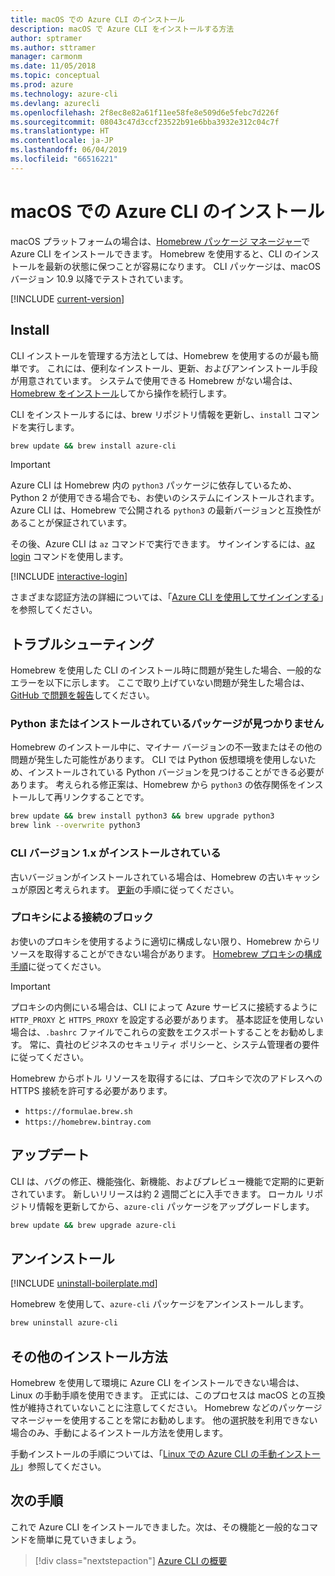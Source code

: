 ```yaml
---
title: macOS での Azure CLI のインストール
description: macOS で Azure CLI をインストールする方法
author: sptramer
ms.author: sttramer
manager: carmonm
ms.date: 11/05/2018
ms.topic: conceptual
ms.prod: azure
ms.technology: azure-cli
ms.devlang: azurecli
ms.openlocfilehash: 2f8ec8e82a61f11ee58fe8e509d6e5febc7d226f
ms.sourcegitcommit: 08043c47d3ccf23522b91e6bba3932e312c04c7f
ms.translationtype: HT
ms.contentlocale: ja-JP
ms.lasthandoff: 06/04/2019
ms.locfileid: "66516221"
---
```

# <a name="install-azure-cli-on-macos"></a>macOS での Azure CLI のインストール

macOS プラットフォームの場合は、[Homebrew パッケージ マネージャー](https://brew.sh)で Azure CLI をインストールできます。 Homebrew を使用すると、CLI のインストールを最新の状態に保つことが容易になります。 CLI パッケージは、macOS バージョン 10.9 以降でテストされています。

[!INCLUDE [current-version](includes/current-version.md)]

## <a name="install"></a>Install

CLI インストールを管理する方法としては、Homebrew を使用するのが最も簡単です。 これには、便利なインストール、更新、およびアンインストール手段が用意されています。
システムで使用できる Homebrew がない場合は、[Homebrew をインストール](https://docs.brew.sh/Installation.html)してから操作を続行します。

CLI をインストールするには、brew リポジトリ情報を更新し、`install` コマンドを実行します。

```bash
brew update && brew install azure-cli
```

> [!IMPORTANT]
>
> Azure CLI は Homebrew 内の `python3` パッケージに依存しているため、Python 2 が使用できる場合でも、お使いのシステムにインストールされます。 Azure CLI は、Homebrew で公開される `python3` の最新バージョンと互換性があることが保証されています。

その後、Azure CLI は `az` コマンドで実行できます。 サインインするには、[az login](/cli/azure/reference-index#az-login) コマンドを使用します。

[!INCLUDE [interactive-login](includes/interactive-login.md)]

さまざまな認証方法の詳細については、「[Azure CLI を使用してサインインする](authenticate-azure-cli.md)」を参照してください。

## <a name="troubleshooting"></a>トラブルシューティング

Homebrew を使用した CLI のインストール時に問題が発生した場合、一般的なエラーを以下に示します。 ここで取り上げていない問題が発生した場合は、[GitHub で問題を報告](https://github.com/Azure/azure-cli/issues)してください。

### <a name="unable-to-find-python-or-installed-packages"></a>Python またはインストールされているパッケージが見つかりません

Homebrew のインストール中に、マイナー バージョンの不一致またはその他の問題が発生した可能性があります。 CLI では Python 仮想環境を使用しないため、インストールされている Python バージョンを見つけることができる必要があります。 考えられる修正案は、Homebrew から `python3` の依存関係をインストールして再リンクすることです。

```bash
brew update && brew install python3 && brew upgrade python3
brew link --overwrite python3
```

### <a name="cli-version-1x-is-installed"></a>CLI バージョン 1.x がインストールされている

古いバージョンがインストールされている場合は、Homebrew の古いキャッシュが原因と考えられます。 [更新](#Update)の手順に従ってください。

### <a name="proxy-blocks-connection"></a>プロキシによる接続のブロック

お使いのプロキシを使用するように適切に構成しない限り、Homebrew からリソースを取得することができない場合があります。 [Homebrew プロキシの構成手順](https://docs.brew.sh/Manpage#using-homebrew-behind-a-proxy)に従ってください。

> [!IMPORTANT]
> プロキシの内側にいる場合は、CLI によって Azure サービスに接続するように `HTTP_PROXY` と `HTTPS_PROXY` を設定する必要があります。
> 基本認証を使用しない場合は、`.bashrc` ファイルでこれらの変数をエクスポートすることをお勧めします。
> 常に、貴社のビジネスのセキュリティ ポリシーと、システム管理者の要件に従ってください。

Homebrew からボトル リソースを取得するには、プロキシで次のアドレスへの HTTPS 接続を許可する必要があります。

* `https://formulae.brew.sh`
* `https://homebrew.bintray.com`

## <a name="update"></a>アップデート

CLI は、バグの修正、機能強化、新機能、およびプレビュー機能で定期的に更新されています。 新しいリリースは約 2 週間ごとに入手できます。 ローカル リポジトリ情報を更新してから、`azure-cli` パッケージをアップグレードします。

```bash
brew update && brew upgrade azure-cli
```

## <a name="uninstall"></a>アンインストール

[!INCLUDE [uninstall-boilerplate.md](includes/uninstall-boilerplate.md)]

Homebrew を使用して、`azure-cli` パッケージをアンインストールします。

```bash
brew uninstall azure-cli
```

## <a name="other-installation-methods"></a>その他のインストール方法

Homebrew を使用して環境に Azure CLI をインストールできない場合は、Linux の手動手順を使用できます。 正式には、このプロセスは macOS との互換性が維持されていないことに注意してください。 Homebrew などのパッケージ マネージャーを使用することを常にお勧めします。 他の選択肢を利用できない場合のみ、手動によるインストール方法を使用します。

手動インストールの手順については、「[Linux での Azure CLI の手動インストール](install-azure-cli-linux.md)」参照してください。

## <a name="next-steps"></a>次の手順

これで Azure CLI をインストールできました。次は、その機能と一般的なコマンドを簡単に見ていきましょう。

> [!div class="nextstepaction"]
> [Azure CLI の概要](get-started-with-azure-cli.md)
